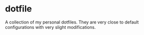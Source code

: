 # dotfile

A collection of my personal dotfiles. They are very close to default configurations with very slight modifications.
